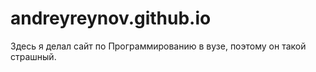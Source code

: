 # andreyreynov.github.io

Здесь я делал сайт по Программированию в вузе, поэтому он такой страшный.
